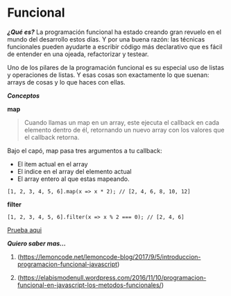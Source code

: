 # Funcional #

***¿Qué es?***
La programación funcional ha estado creando gran revuelo en el mundo del desarrollo estos días. Y por una buena razón: las técnicas funcionales pueden ayudarte a escribir código más declarativo que es fácil de entender en una ojeada, refactorizar y testear. 

Uno de los pilares de la programación funcional es su especial uso de listas y operaciones de listas. Y esas cosas son exactamente lo que suenan: arrays de cosas y lo que haces con ellas. 

***Conceptos***

**map**
>Cuando llamas un map en un array, este ejecuta el callback en cada elemento dentro de él, retornando un nuevo array con los valores que el callback retorna.

Bajo el capó, map pasa tres argumentos a tu callback:
- El item actual en el array
- El indice en el array del elemento actual
- El array entero al que estas mapeando.
```javascrip
[1, 2, 3, 4, 5, 6].map(x => x * 2); // [2, 4, 6, 8, 10, 12]
```

**filter**
```
[1, 2, 3, 4, 5, 6].filter(x => x % 2 === 0); // [2, 4, 6]

```

[Prueba aqui](https://repl.it/@JohnFloro123/funcional "replit")

***Quiero saber mas...***

1. (https://lemoncode.net/lemoncode-blog/2017/9/5/introduccion-programacion-funcional-javascript)

2. (https://elabismodenull.wordpress.com/2016/11/10/programacion-funcional-en-javascript-los-metodos-funcionales/)

